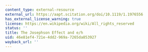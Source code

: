 ```yaml
---
content_type: external-resource
external_url: https://aapt.scitation.org/doi/10.1119/1.1976556
has_external_license_warning: true
license: https://en.wikipedia.org/wiki/All_rights_reserved
status: ''
title: The Josephson Effect and e/h
uid: 46e81ef4-721e-4dd2-969a-7265da853927
wayback_url: ''
---
```

